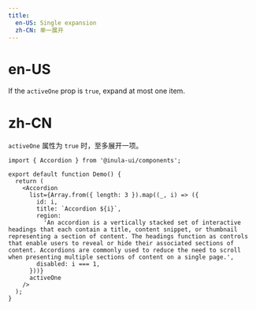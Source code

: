 ```yaml
---
title:
  en-US: Single expansion
  zh-CN: 单一展开
---
```


# en-US

If the `activeOne` prop is `true`, expand at most one item.

# zh-CN

`activeOne` 属性为 `true` 时，至多展开一项。

```tsx
import { Accordion } from '@inula-ui/components';

export default function Demo() {
  return (
    <Accordion
      list={Array.from({ length: 3 }).map((_, i) => ({
        id: i,
        title: `Accordion ${i}`,
        region:
          'An accordion is a vertically stacked set of interactive headings that each contain a title, content snippet, or thumbnail representing a section of content. The headings function as controls that enable users to reveal or hide their associated sections of content. Accordions are commonly used to reduce the need to scroll when presenting multiple sections of content on a single page.',
        disabled: i === 1,
      }))}
      activeOne
    />
  );
}
```
